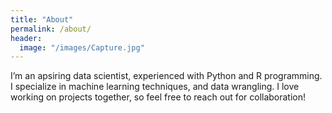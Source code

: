 ```yaml
---
title: "About"
permalink: /about/
header:
  image: "/images/Capture.jpg"
---
```


I’m an apsiring data scientist, experienced with Python and R programming. I specialize in machine learning techniques, and data wrangling. I love working on projects together, so feel free to reach out for collaboration!
